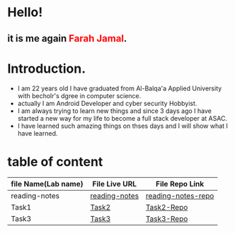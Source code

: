 # Hello!
## it is me again <span style="color:red;">Farah Jamal</span>.
# Introduction.
  * I am 22 years old I have graduated from Al-Balqa'a Applied University with becholr's dgree in computer science.
* actually I am Android Developer and cyber security Hobbyist.
* I am always trying to learn new things and since 3 days ago I have started a new way for my life to become a full stack developer at ASAC.
* I have learned such amazing things on thses days and I will show what I have learned.

# table of content


| file Name(Lab name) | File Live URL | File Repo Link|
| ------| -----------|--------|
| reading-notes |[reading-notes](http://patatatech.me/reading-notes/)|[reading-notes-repo](https://github.com/FarahJamal/reading-notes)|
| Task1 | [Task2](http://patatatech.me/Second_Task/)|[Task2-Repo](https://github.com/FarahJamal/Second_Task/edit/main/README.md)|
| Task3 |[Task3](http://patatatech.me/ThirdTask/)|[Task3-Repo](https://github.com/FarahJamal/ThirdTask)|
